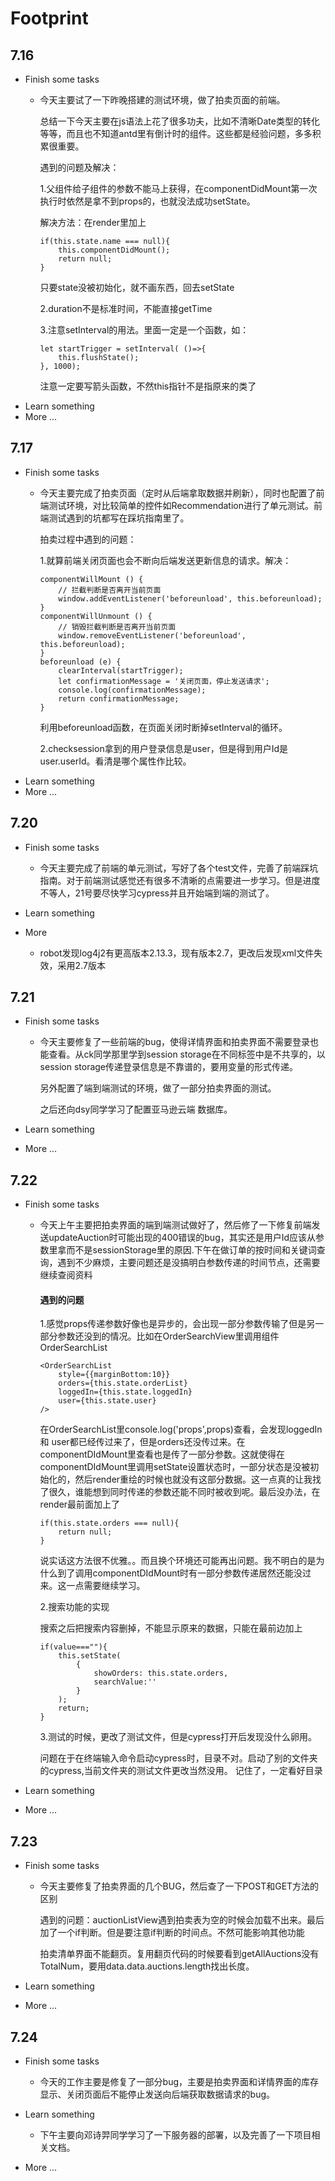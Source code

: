 # Footprint

## 7.16


* Finish some tasks
  - 今天主要试了一下昨晚搭建的测试环境，做了拍卖页面的前端。
  
    总结一下今天主要在js语法上花了很多功夫，比如不清晰Date类型的转化等等，而且也不知道antd里有倒计时的组件。这些都是经验问题，多多积累很重要。	
  
    遇到的问题及解决：
  
    1.父组件给子组件的参数不能马上获得，在componentDidMount第一次执行时依然是拿不到props的，也就没法成功setState。
  
    解决方法：在render里加上
  
    ```
    if(this.state.name === null){
        this.componentDidMount();
        return null;
    }
    ```
  
    只要state没被初始化，就不画东西，回去setState
  
    
  
    2.duration不是标准时间，不能直接getTime
  
    3.注意setInterval的用法。里面一定是一个函数，如：
  
    ```
    let startTrigger = setInterval( ()=>{
        this.flushState();
    }, 1000);
    ```
  
    注意一定要写箭头函数，不然this指针不是指原来的类了
* Learn something
* More ...

## 7.17

* Finish some tasks
  - 今天主要完成了拍卖页面（定时从后端拿取数据并刷新），同时也配置了前端测试环境，对比较简单的控件如Recommendation进行了单元测试。前端测试遇到的坑都写在踩坑指南里了。
  
    拍卖过程中遇到的问题：
  
    1.就算前端关闭页面也会不断向后端发送更新信息的请求。解决：
  
    ```
    componentWillMount () {
        // 拦截判断是否离开当前页面
        window.addEventListener('beforeunload', this.beforeunload);
    }
    componentWillUnmount () {
        // 销毁拦截判断是否离开当前页面
        window.removeEventListener('beforeunload', this.beforeunload);
    }
    beforeunload (e) {
        clearInterval(startTrigger);
        let confirmationMessage = '关闭页面，停止发送请求';
        console.log(confirmationMessage);
        return confirmationMessage;
    }
    ```
  
    利用beforeunload函数，在页面关闭时断掉setInterval的循环。
  
    
  
    2.checksession拿到的用户登录信息是user，但是得到用户Id是user.userId。看清是哪个属性作比较。
* Learn something
* More ...

## 7.20

* Finish some tasks

  - 今天主要完成了前端的单元测试，写好了各个test文件，完善了前端踩坑指南。对于前端测试感觉还有很多不清晰的点需要进一步学习。但是进度不等人，21号要尽快学习cypress并且开始端到端的测试了。

* Learn something

* More 

  - robot发现log4j2有更高版本2.13.3，现有版本2.7，更改后发现xml文件失效，采用2.7版本

## 7.21

* Finish some tasks
  - 今天主要修复了一些前端的bug，使得详情界面和拍卖界面不需要登录也能查看。从ck同学那里学到session storage在不同标签中是不共享的，以session storage传递登录信息是不靠谱的，要用变量的形式传递。
  
    另外配置了端到端测试的环境，做了一部分拍卖界面的测试。
  
    之后还向dsy同学学习了配置亚马逊云端 数据库。
  
* Learn something
* More ...

## 7.22

* Finish some tasks

  - 今天上午主要把拍卖界面的端到端测试做好了，然后修了一下修复前端发送updateAuction时可能出现的400错误的bug，其实还是用户Id应该从参数里拿而不是sessionStorage里的原因.下午在做订单的按时间和关键词查询，遇到不少麻烦，主要问题还是没搞明白参数传递的时间节点，还需要继续查阅资料

    #### 遇到的问题

    1.感觉props传递参数好像也是异步的，会出现一部分参数传输了但是另一部分参数还没到的情况。比如在OrderSearchView里调用组件OrderSearchList

    ```
    <OrderSearchList
        style={{marginBottom:10}}
        orders={this.state.orderList}
        loggedIn={this.state.loggedIn}
        user={this.state.user}
    />
    ```

    在OrderSearchList里console.log('props',props)查看，会发现loggedIn 和 user都已经传过来了，但是orders还没传过来。在componentDIdMount里查看也是传了一部分参数。这就使得在componentDIdMount里调用setState设置状态时，一部分状态是没被初始化的，然后render重绘的时候也就没有这部分数据。这一点真的让我找了很久，谁能想到同时传递的参数还能不同时被收到呢。最后没办法，在render最前面加上了

    ```
    if(this.state.orders === null){
        return null;
    }
    ```

    说实话这方法很不优雅。。而且换个环境还可能再出问题。我不明白的是为什么到了调用componentDIdMount时有一部分参数传递居然还能没过来。这一点需要继续学习。

    2.搜索功能的实现

    搜索之后把搜索内容删掉，不能显示原来的数据，只能在最前边加上

    ```
    if(value===""){
        this.setState(
            {
                showOrders: this.state.orders,
                searchValue:''
            }
        );
        return;
    }
    ```

    3.测试的时候，更改了测试文件，但是cypress打开后发现没什么卵用。

    问题在于在终端输入命令启动cypress时，目录不对。启动了别的文件夹的cypress,当前文件夹的测试文件更改当然没用。 记住了，一定看好目录

* Learn something

* More ...


## 7.23

  * Finish some tasks
    - 今天主要修复了拍卖界面的几个BUG，然后查了一下POST和GET方法的区别
    
      遇到的问题：auctionListView遇到拍卖表为空的时候会加载不出来。最后加了一个if判断。但是要注意if判断的时间点。不然可能影响其他功能
    
      拍卖清单界面不能翻页。复用翻页代码的时候要看到getAllAuctions没有TotalNum，要用data.data.auctions.length找出长度。
    
  * Learn something

  * More ...

## 7.24

* Finish some tasks

    - 今天的工作主要是修复了一部分bug，主要是拍卖界面和详情界面的库存显示、关闭页面后不能停止发送向后端获取数据请求的bug。

* Learn something
  - 下午主要向邓诗羿同学学习了一下服务器的部署，以及完善了一下项目相关文档。

* More ...